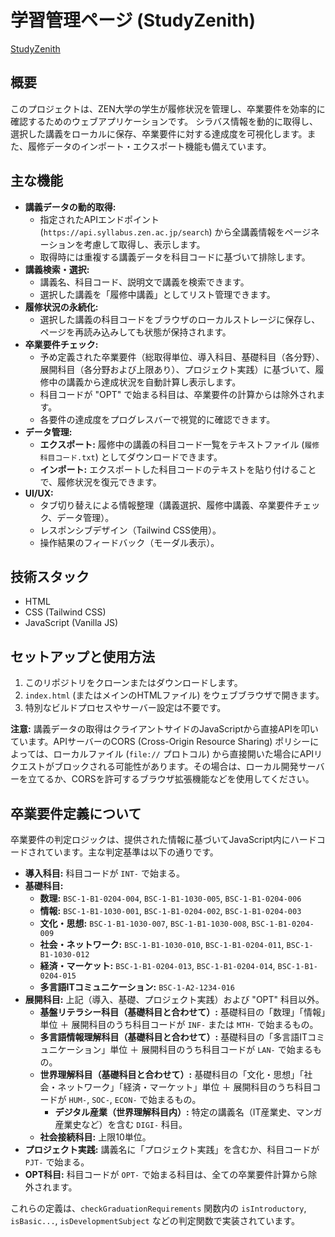 # 学習管理ページ (StudyZenith)

[StudyZenith](https://winyaado.github.io/zen_StudyZenith/StudyZenith.html)

## 概要

このプロジェクトは、ZEN大学の学生が履修状況を管理し、卒業要件を効率的に確認するためのウェブアプリケーションです。
シラバス情報を動的に取得し、選択した講義をローカルに保存、卒業要件に対する達成度を可視化します。また、履修データのインポート・エクスポート機能も備えています。

## 主な機能

* **講義データの動的取得:**
    * 指定されたAPIエンドポイント (`https://api.syllabus.zen.ac.jp/search`) から全講義情報をページネーションを考慮して取得し、表示します。
    * 取得時には重複する講義データを科目コードに基づいて排除します。
* **講義検索・選択:**
    * 講義名、科目コード、説明文で講義を検索できます。
    * 選択した講義を「履修中講義」としてリスト管理できます。
* **履修状況の永続化:**
    * 選択した講義の科目コードをブラウザのローカルストレージに保存し、ページを再読み込みしても状態が保持されます。
* **卒業要件チェック:**
    * 予め定義された卒業要件（総取得単位、導入科目、基礎科目（各分野）、展開科目（各分野および上限あり）、プロジェクト実践）に基づいて、履修中の講義から達成状況を自動計算し表示します。
    * 科目コードが "OPT" で始まる科目は、卒業要件の計算からは除外されます。
    * 各要件の達成度をプログレスバーで視覚的に確認できます。
* **データ管理:**
    * **エクスポート:** 履修中の講義の科目コード一覧をテキストファイル (`履修科目コード.txt`) としてダウンロードできます。
    * **インポート:** エクスポートした科目コードのテキストを貼り付けることで、履修状況を復元できます。
* **UI/UX:**
    * タブ切り替えによる情報整理（講義選択、履修中講義、卒業要件チェック、データ管理）。
    * レスポンシブデザイン（Tailwind CSS使用）。
    * 操作結果のフィードバック（モーダル表示）。

## 技術スタック

* HTML
* CSS (Tailwind CSS)
* JavaScript (Vanilla JS)

## セットアップと使用方法

1.  このリポジトリをクローンまたはダウンロードします。
2.  `index.html` (またはメインのHTMLファイル) をウェブブラウザで開きます。
3.  特別なビルドプロセスやサーバー設定は不要です。

**注意:** 講義データの取得はクライアントサイドのJavaScriptから直接APIを叩いています。APIサーバーのCORS (Cross-Origin Resource Sharing) ポリシーによっては、ローカルファイル (`file://` プロトコル) から直接開いた場合にAPIリクエストがブロックされる可能性があります。その場合は、ローカル開発サーバーを立てるか、CORSを許可するブラウザ拡張機能などを使用してください。

## 卒業要件定義について

卒業要件の判定ロジックは、提供された情報に基づいてJavaScript内にハードコードされています。主な判定基準は以下の通りです。

* **導入科目:** 科目コードが `INT-` で始まる。
* **基礎科目:**
    * **数理:** `BSC-1-B1-0204-004`, `BSC-1-B1-1030-005`, `BSC-1-B1-0204-006`
    * **情報:** `BSC-1-B1-1030-001`, `BSC-1-B1-0204-002`, `BSC-1-B1-0204-003`
    * **文化・思想:** `BSC-1-B1-1030-007`, `BSC-1-B1-1030-008`, `BSC-1-B1-0204-009`
    * **社会・ネットワーク:** `BSC-1-B1-1030-010`, `BSC-1-B1-0204-011`, `BSC-1-B1-1030-012`
    * **経済・マーケット:** `BSC-1-B1-0204-013`, `BSC-1-B1-0204-014`, `BSC-1-B1-0204-015`
    * **多言語ITコミュニケーション:** `BSC-1-A2-1234-016`
* **展開科目:** 上記（導入、基礎、プロジェクト実践）および "OPT" 科目以外。
    * **基盤リテラシー科目（基礎科目と合わせて）:** 基礎科目の「数理」「情報」単位 ＋ 展開科目のうち科目コードが `INF-` または `MTH-` で始まるもの。
    * **多言語情報理解科目（基礎科目と合わせて）:** 基礎科目の「多言語ITコミュニケーション」単位 ＋ 展開科目のうち科目コードが `LAN-` で始まるもの。
    * **世界理解科目（基礎科目と合わせて）:** 基礎科目の「文化・思想」「社会・ネットワーク」「経済・マーケット」単位 ＋ 展開科目のうち科目コードが `HUM-`, `SOC-`, `ECON-` で始まるもの。
        * **デジタル産業（世界理解科目内）:** 特定の講義名（IT産業史、マンガ産業史など）を含む `DIGI-` 科目。
    * **社会接続科目:** 上限10単位。
* **プロジェクト実践:** 講義名に「プロジェクト実践」を含むか、科目コードが `PJT-` で始まる。
* **OPT科目:** 科目コードが `OPT-` で始まる科目は、全ての卒業要件計算から除外されます。

これらの定義は、`checkGraduationRequirements` 関数内の `isIntroductory`, `isBasic...`, `isDevelopmentSubject` などの判定関数で実装されています。
